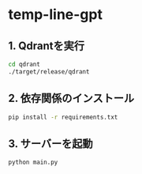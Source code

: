 # temp-line-gpt

## 1. Qdrantを実行
```sh
cd qdrant
./target/release/qdrant
```

## 2. 依存関係のインストール
```sh
pip install -r requirements.txt
```

## 3. サーバーを起動
```sh
python main.py
```
